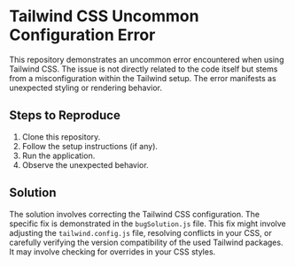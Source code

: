 # Tailwind CSS Uncommon Configuration Error

This repository demonstrates an uncommon error encountered when using Tailwind CSS. The issue is not directly related to the code itself but stems from a misconfiguration within the Tailwind setup.  The error manifests as unexpected styling or rendering behavior.

## Steps to Reproduce

1.  Clone this repository.
2.  Follow the setup instructions (if any).
3.  Run the application.
4.  Observe the unexpected behavior.

## Solution

The solution involves correcting the Tailwind CSS configuration. The specific fix is demonstrated in the `bugSolution.js` file.  This fix might involve adjusting the `tailwind.config.js` file, resolving conflicts in your CSS, or carefully verifying the version compatibility of the used Tailwind packages.  It may involve checking for overrides in your CSS styles.